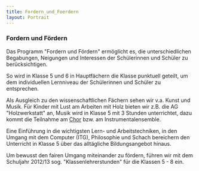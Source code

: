 ```yaml
---
title: Fordern_und_Foerdern
layout: Portrait
---
```


### Fordern und Fördern

Das Programm "Fordern und Fördern" ermöglicht es, die unterschiedlichen Begabungen, Neigungen und Interessen der Schülerinnen und Schüler zu berücksichtigen.

So wird in Klasse 5 und 6 in Hauptfächern die Klasse punktuell geteilt, um dem individuellen Lernniveau der Schülerinnen und Schüler zu entsprechen.

Als Ausgleich zu den wissenschaftlichen Fächern sehen wir v.a. Kunst und Musik. Für Kinder mit Lust am Arbeiten mit Holz bieten wir z.B. die AG "Holzwerkstatt" an, Musik wird in Klasse 5 mit 3 Stunden unterrichtet, dazu kommt die Teilnahme am [<i class="fa-link-extern"></i> Chor](Schulleben/Unterstufenchor/) bzw. am Instrumentalensemble.

Eine Einführung in die wichtigsten Lern- und Arbeitstechniken, in den Umgang mit dem Computer (ITG), Philosophie und Schach bereichern den Unterricht in Klasse 5 über das alltägliche Bildungsangebot hinaus. 

Um bewusst den fairen Umgang miteinander zu fördern, führen wir mit dem Schuljahr 2012/13 sog. "Klassenlehrerstunden" für die Klassen 5 - 8 ein.
